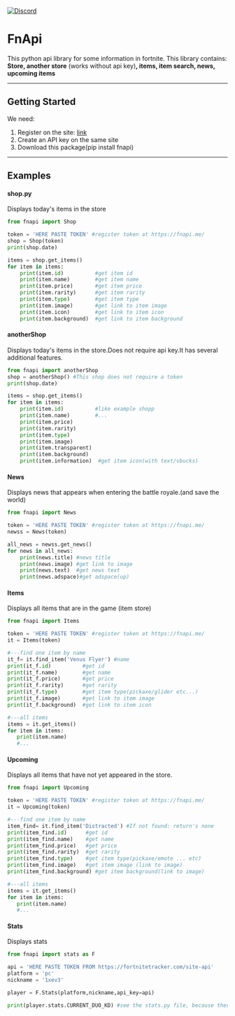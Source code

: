 [![Discord](https://discordapp.com/api/guilds/564193469682155580/widget.png)](https://discord.gg/vgNpJbv)

# FnApi
This python api library for some information in fortnite.
This library contains: **Store, another store** (works without api key)**, items, item search, news, upcoming items**
***
## Getting Started
We need:
1. Register on the site: [link](https://fnapi.me/)
2. Create an API key on the same site
3. Download this package(pip install fnapi)
***
## Examples
#### shop.py
Displays today's items in the store
```python
from fnapi import Shop

token = 'HERE PASTE TOKEN' #register token at https://fnapi.me/
shop = Shop(token)
print(shop.date)

items = shop.get_items()
for item in items:
    print(item.id)          #get item id
    print(item.name)        #get item name
    print(item.price)       #get item price
    print(item.rarity)      #get item rarity
    print(item.type)        #get item type
    print(item.image)       #get link to item image
    print(item.icon)        #get link to item icon
    print(item.background)  #get link to item background
```
#### anotherShop
Displays today's items in the store.Does not require api key.It has several additional features.
```python
from fnapi import anotherShop
shop = anotherShop() #This shop does not require a token
print(shop.date)

items = shop.get_items()
for item in items:
    print(item.id)          #like example shopp
    print(item.name)        #...
    print(item.price)
    print(item.rarity)
    print(item.type)
    print(item.image)
    print(item.transparent)
    print(item.background)
    print(item.information)  #get item icon(with text/vbucks)
```
#### News
Displays news that appears when entering the battle royale.(and save the world)
```python
from fnapi import News

token = 'HERE PASTE TOKEN' #register token at https://fnapi.me/
newss = News(token)

all_news = newss.get_news()
for news in all_news:
    print(news.title) #news title
    print(news.image) #get link to image
    print(news.text)  #get news text
    print(news.adspace)#get adspace(up)
```
#### Items
Displays all items that are in the game (item store)
```python
from fnapi import Items

token = 'HERE PASTE TOKEN' #register token at https://fnapi.me/
it = Items(token)

#---find one item by name
it_f= it.find_item('Venus Flyer') #name
print(it_f.id)          #get id
print(it_f.name)        #get name
print(it_f.price)       #get price
print(it_f.rarity)      #get rarity
print(it_f.type)        #get item type(pickaxe/glider etc...)
print(it_f.image)       #get link to item image
print(it_f.background)  #get link to item icon

#---all items
items = it.get_items()
for item in items:     
   print(item.name)
   #...
```
#### Upcoming
Displays all items that have not yet appeared in the store.
```python
from fnapi import Upcoming

token = 'HERE PASTE TOKEN' #register token at https://fnapi.me/
it = Upcoming(token)

#---find one item by name
item_find= it.find_item('Distracted') #If not found: return's none
print(item_find.id)      #get id
print(item_find.name)    #get name
print(item_find.price)   #get price
print(item_find.rarity)  #get rarity
print(item_find.type)    #get item type(pickaxe/emote ... etc)
print(item_find.image)   #get item image (link to image)
print(item_find.background) #get item background(link to image)

#---all items 
items = it.get_items()
for item in items:     
   print(item.name)
   #...
```

#### Stats
Displays stats
```python
from fnapi import stats as F

api = 'HERE PASTE TOKEN FROM https://fortnitetracker.com/site-api'
platform = 'pc'
nickname = '1xev3'

player = F.Stats(platform,nickname,api_key=api)

print(player.stats.CURRENT_DUO_KD) #see the stats.py file, because there are so many different statistics
```
